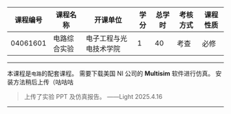 | 课程编号 | 课程名称     | 开课单位               | 学分 | 总学时 | 考核方式 | 课程性质 |
| -------- | ------------ | ---------------------- | ---- | ------ | -------- | -------- |
| 04061601 | 电路综合实验 | 电子工程与光电技术学院 | 1    | 40     | 考查     | 必修     |

---
本课程是`电路`的配套课程。
需要下载美国 NI 公司的 **Multisim** 软件进行仿真。
安装方法稍后上传（咕咕咕 


>上传了实验 PPT 及仿真报告。
——Light 2025.4.16

---